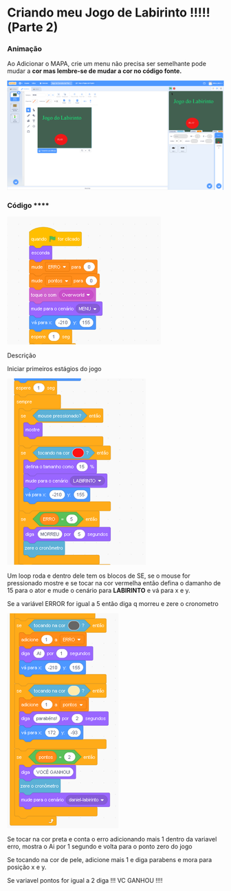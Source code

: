 # Criando meu Jogo de Labirinto !!!!!\(Parte 2\)

### Animação

Ao Adicionar o MAPA, crie um menu não precisa ser semelhante pode mudar a **cor mas lembre-se de mudar a cor no código fonte.**

![](../../.gitbook/assets/screenshot_2019-07-27-scratch-jogo-da-carocha-do-pao-remix-4%20%281%29.png)



### Código ****

![Iniciar o Jogo !](../../.gitbook/assets/screenshot_2019-07-27-scratch-jogo-da-carocha-do-pao-remix-7.png)

Descrição 

Iniciar primeiros estágios do jogo

![](../../.gitbook/assets/screenshot_2019-07-27-scratch-jogo-da-carocha-do-pao-remix-8.png)

Um loop roda e dentro dele tem os blocos de SE, se o mouse for pressionado mostre e se tocar na cor vermelha então defina o damanho de 15 para o ator e mude o cenário para **LABIRINTO** e vá para  x e y.

Se a variável ERROR for igual a 5 então diga q morreu e zere o cronometro

![](../../.gitbook/assets/screenshot_2019-07-27-scratch-jogo-da-carocha-do-pao-remix-9.png)

Se tocar na cor preta e conta o erro adicionando mais 1 dentro da variavel erro, mostra o Ai por 1 segundo e volta para o ponto zero do jogo

Se tocando na cor de pele, adicione mais 1 e diga parabens e mora para posição x e y. 

Se variavel pontos for igual a 2 diga !!! VC GANHOU !!!!



